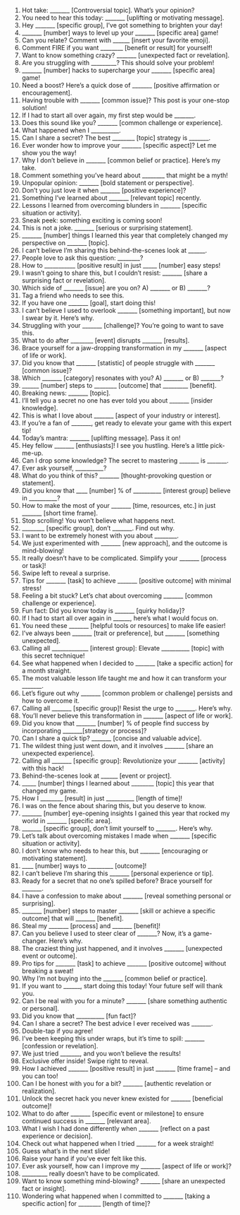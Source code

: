 1. Hot take: _______ [Controversial topic]. What’s your opinion?
2. You need to hear this today: _______ [uplifting or motivating message].
3. Hey _______ [specific group], I’ve got something to brighten your day!
4. _______ [number] ways to level up your _______ [specific area] game!
5. Can you relate? Comment with ______ [insert your favorite emoji].
6. Comment FIRE if you want ________ [benefit or result] for yourself!
7. Want to know something crazy? _______ [unexpected fact or revelation].
8. Are you struggling with _________? This should solve your problem!
9. _______ [number] hacks to supercharge your _______ [specific area] game!
10. Need a boost? Here’s a quick dose of _______ [positive affirmation or encouragement].
11. Having trouble with _______ [common issue]? This post is your one-stop solution!
12. If I had to start all over again, my first step would be _______.
13. Does this sound like you? _______ [common challenge or experience].
14. What happened when I __________.
15. Can I share a secret? The best ________ [topic] strategy is _______.
16. Ever wonder how to improve your _______ [specific aspect]? Let me show you the way!
17. Why I don’t believe in _______ [common belief or practice]. Here’s my take.
18. Comment something you’ve heard about ________ that might be a myth!
19. Unpopular opinion: _______ [bold statement or perspective].
20. Don’t you just love it when _______ [positive experience]?
21. Something I’ve learned about _______ [relevant topic] recently.
22. Lessons I learned from overcoming blunders in _______ [specific situation or activity].
23. Sneak peek: something exciting is coming soon!
24. This is not a joke. _______ [serious or surprising statement].
25. _______ [number] things I learned this year that completely changed my perspective on _______ [topic].
26. I can’t believe I’m sharing this behind-the-scenes look at ______.
27. People love to ask this question: ________?
28. How to ___________ [positive result] in just _____ [number] easy steps!
29. I wasn’t going to share this, but I couldn’t resist: _______ [share a surprising fact or revelation].
30. Which side of _______ [issue] are you on? A) _______ or B) _______?
31. Tag a friend who needs to see this.
32. If you have one _______ [goal], start doing this!
33. I can’t believe I used to overlook _______ [something important], but now I swear by it. Here’s why.
34. Struggling with your _______ [challenge]? You’re going to want to save this.
35. What to do after ________ [event] disrupts _______ [results].
36. Brace yourself for a jaw-dropping transformation in my _______ [aspect of life or work].
37. Did you know that _______ [statistic] of people struggle with _______ [common issue]?
38. Which _______ [category] resonates with you? A) _______ or B) _______?
39. ______ [number] steps to ________ [outcome] that _________ [benefit].
40. Breaking news: _______ [topic].
41. I’ll tell you a secret no one has ever told you about _______ [insider knowledge].
42. This is what I love about _______ [aspect of your industry or interest].
43. If you’re a fan of _______, get ready to elevate your game with this expert tip!
44. Today’s mantra: _______ [uplifting message]. Pass it on!
45. Hey fellow _______ [enthusiasts]! I see you hustling. Here’s a little pick-me-up.
46. Can I drop some knowledge? The secret to mastering _______ is _______.
47. Ever ask yourself, __________?
48. What do you think of this? _______ [thought-provoking question or statement].
49. Did you know that ____ [number] % of __________ [interest group] believe in __________?
50. How to make the most of your _______ [time, resources, etc.] in just _______ [short time frame].
51. Stop scrolling! You won’t believe what happens next.
52. ________ [specific group], don’t _______. Find out why. 
53. I want to be extremely honest with you about ________.
54. We just experimented with _______ [new approach], and the outcome is mind-blowing!
55. It really doesn’t have to be complicated. Simplify your _______ [process or task]!
56. Swipe left to reveal a surprise.
57. Tips for _______ [task] to achieve _______ [positive outcome] with minimal stress!
58. Feeling a bit stuck? Let’s chat about overcoming _______ [common challenge or experience].
59. Fun fact: Did you know today is _______ [quirky holiday]?
60. If I had to start all over again in ______, here’s what I would focus on.
61. You need these _______ [helpful tools or resources] to make life easier!
62. I’ve always been _______ [trait or preference], but _______ [something unexpected].
63. Calling all _____________ [interest group]: Elevate __________ [topic] with this secret technique!
64. See what happened when I decided to _______ [take a specific action] for a month straight.
65. The most valuable lesson life taught me and how it can transform your _______.
66. Let’s figure out why _______ [common problem or challenge] persists and how to overcome it.
67. Calling all _______ [specific group]! Resist the urge to _______. Here’s why.
68. You’ll never believe this transformation in _______ [aspect of life or work].
69. Did you know that _______ [number] % of people find success by incorporating _______[strategy or process]?
70. Can I share a quick tip? _______ [concise and valuable advice].
71. The wildest thing just went down, and it involves _______ [share an unexpected experience].
72. Calling all _______ [specific group]: Revolutionize your _______ [activity] with this hack!
73. Behind-the-scenes look at ______ [event or project].
74. _____ [number] things I learned about ________ [topic] this year that changed my game.
75. How I ________ [result] in just __________ [length of time]!
76. I was on the fence about sharing this, but you deserve to know.
77. _______ [number] eye-opening insights I gained this year that rocked my world in _______ [specific area].
78. _______ [specific group], don’t limit yourself to _______. Here’s why.
79. Let’s talk about overcoming mistakes I made when _______ [specific situation or activity].
80. I don’t know who needs to hear this, but _______ [encouraging or motivating statement].
81. ____ [number] ways to _________ [outcome]!
82. I can’t believe I’m sharing this _______ [personal experience or tip].
83. Ready for a secret that no one’s spilled before? Brace yourself for _______.
84. I have a confession to make about _______ [reveal something personal or surprising].
85. _______ [number] steps to master _______ [skill or achieve a specific outcome] that will _______ [benefit].
86. Steal my _______ [process] and _______ [benefit]!
87. Can you believe I used to steer clear of _______? Now, it’s a game-changer. Here’s why.
88. The craziest thing just happened, and it involves _______ [unexpected event or outcome].
89. Pro tips for _______ [task] to achieve _______ [positive outcome] without breaking a sweat!
90. Why I’m not buying into the _______ [common belief or practice]. 
91. If you want to ______, start doing this today! Your future self will thank you.
92. Can I be real with you for a minute? _______ [share something authentic or personal].
93. Did you know that __________ [fun fact]?
94. Can I share a secret? The best advice I ever received was _______.
95. Double-tap if you agree!
96. I’ve been keeping this under wraps, but it’s time to spill: _______ [confession or revelation].
97. We just tried _______, and you won’t believe the results!
98. Exclusive offer inside! Swipe right to reveal.
99. How I achieved _______ [positive result] in just _______ [time frame] – and you can too!
100. Can I be honest with you for a bit? _______ [authentic revelation or realization].
101. Unlock the secret hack you never knew existed for _______ [beneficial outcome]!
102. What to do after _______ [specific event or milestone] to ensure continued success in _______ [relevant area].
103. What I wish I had done differently when _______ [reflect on a past experience or decision].
104. Check out what happened when I tried _______ for a week straight!
105. Guess what’s in the next slide!
106. Raise your hand if you’ve ever felt like this.
107. Ever ask yourself, how can I improve my _______ [aspect of life or work]?
108. _________ really doesn’t have to be complicated.
109. Want to know something mind-blowing? _______ [share an unexpected fact or insight].
110. Wondering what happened when I committed to _______ [taking a specific action] for ________ [length of time]?